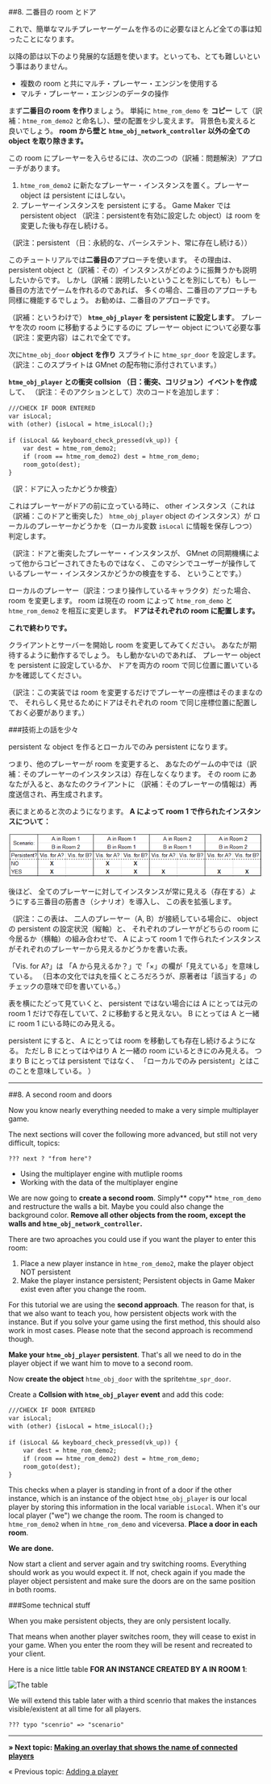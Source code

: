 ##8. 二番目の room とドア

これで、簡単なマルチプレーヤーゲームを作るのに必要なほとんど全ての事は知ったことになります。

以降の節は以下のより発展的な話題を使います。といっても、とても難しいという事はありません。

* 複数の room と共にマルチ・プレーヤー・エンジンを使用する
* マルチ・プレーヤー・エンジンのデータの操作

まず**二番目の room を作り**ましょう。
単純に ``htme_rom_demo`` を **コピー** して（訳補：``htme_rom_demo2`` と命名し）、壁の配置を少し変えます。
背景色も変えると良いでしょう。
**room から壁と ``htme_obj_network_controller`` 以外の全ての object を取り除きます。**

この room にプレーヤーを入らせるには、次の二つの（訳補：問題解決）アプローチがあります。

1. ``htme_rom_demo2`` に新たなプレーヤー・インスタンスを置く。プレーヤー object は persistent にはしない。
2. プレーヤーインスタンスを persistent にする。
  Game Maker では persistent object （訳注：persistentを有効に設定した object）は
  room を変更した後も存在し続ける。

（訳注：persistent （日：永続的な、パーシステント、常に存在し続ける））

このチュートリアルでは**二番目の**アプローチを使います。
その理由は、persistent object と（訳補：その）インスタンスがどのように振舞うかも説明したいからです。
しかし（訳補：説明したいということを別にしても）もし一番目の方法でゲームを作れるのであれば、
多くの場合、二番目のアプローチも同様に機能するでしょう。
お勧めは、二番目のアプローチです。


（訳補：というわけで）
**``htme_obj_player`` を persistent に設定します**。
プレーヤを次の room に移動するようにするのに
プレーヤー object について必要な事（訳注：変更内容）はこれで全てです。

次に``htme_obj_door`` **object を作り** スプライトに ``htme_spr_door`` を設定します。
（訳注：このスプライトは GMnet の配布物に添付されています。）

**``htme_obj_player`` との衝突 collsion （日：衝突、コリジョン）イベントを作成** して、
（訳注：そのアクションとして）次のコードを追加します：

```gml
///CHECK IF DOOR ENTERED
var isLocal;
with (other) {isLocal = htme_isLocal();}

if (isLocal && keyboard_check_pressed(vk_up)) {
    var dest = htme_rom_demo2;
    if (room == htme_rom_demo2) dest = htme_rom_demo;
    room_goto(dest);
}
```
（訳：ドアに入ったかどうか検査）

これはプレーヤーがドアの前に立っている時に、
other インスタンス（これは（訳補：このドアと衝突した） ``htme_obj_player`` object のインスタンス）が
ローカルのプレーヤーかどうかを（ローカル変数 ``isLocal`` に情報を保存しつつ）判定します。

（訳注：ドアと衝突したプレーヤー・インスタンスが、
GMnet の同期機構によって他からコピーされてきたものではなく、
このマシンでユーザーが操作しているプレーヤー・インスタンスかどうかの検査をする、
ということです。）

ローカルのプレーヤー（訳注：つまり操作しているキャラクタ）だった場合、room を変更します。
room は現在の room によって ``htme_rom_demo`` と ``htme_rom_demo2`` を相互に変更します。
**ドアはそれぞれの room に配置します。**


**これで終わりです。**

クライアントとサーバーを開始し room を変更してみてください。
あなたが期待するように動作するでしょう。
もし動かないのであれば、
プレーヤー object を persistent に設定しているか、
ドアを両方の room で同じ位置に置いているかを確認してください。

（訳注：この実装では room を変更するだけでプレーヤーの座標はそのままなので、
それらしく見せるためにドアはそれぞれの room で同じ座標位置に配置しておく必要があります。）


###技術上の話を少々

persistent な object を作るとローカルでのみ persistent になります。

つまり、他のプレーヤーが room を変更すると、
あなたのゲームの中では（訳補：そのプレーヤーのインスタンスは）存在しなくなります。
その room にあなたが入ると、あなたのクライアントに
（訳補：そのプレーヤーの情報は）再度送信され、再生成されます。

表にまとめると次のようになります。
**A によって room 1 で作られたインスタンスについて：**

![表（画像ファイル）](../images/2v2.PNG)

後ほど、
全てのプレーヤーに対してインスタンスが常に見える（存在する）ようにする三番目の筋書き（シナリオ）を導入し、
この表を拡張します。


（訳注：この表は、
二人のプレーヤー（A, B）が接続している場合に、
object の persistent の設定状況（縦軸）と、
それぞれのプレーヤがどちらの room に今居るか（横軸）の組み合わせで、
A によって room 1 で作られたインスタンスがそれぞれのプレーヤーから見えるかどうかを書いた表。

「Vis. for A?」は 「A から見えるか？」で「×」の欄が「見えている」を意味している。
（日本の文化では丸を描くところだろうが、原著者は「該当する」のチェックの意味で印を書いている。）

表を横にたどって見ていくと、
persistent ではない場合には
A にとっては元の room 1 だけで存在していて、2 に移動すると見えない。
B にとっては A と一緒に room 1 にいる時にのみ見える。

persistent にすると、
A にとっては room を移動しても存在し続けるようになる。
ただし B にとってはやはり A と一緒の room にいるときにのみ見える。
つまり B にとっては persistent ではなく、
「ローカルでのみ persistent」とはこのことを意味している。
）


---
##8. A second room and doors

Now you know nearly everything needed to make a very simple multiplayer game. 

The next sections will cover the following more advanced, but still not very difficult, topics:

    ??? next ? "from here"?

* Using the multiplayer engine with mutliple rooms
* Working with the data of the multiplayer engine

We are now going to **create a second room**. Simply** copy** ``htme_rom_demo`` and restructure the walls a bit. Maybe you could also change the background color. **Remove all other objects from the room, except the walls and ``htme_obj_network_controller``.**

There are two aproaches you could use if you want the player to enter this room:

1. Place a new player instance in ``htme_rom_demo2``, make the player object NOT persistent
2. Make the player instance persistent; Persistent objects in Game Maker exist even after you change the room.

For this tutorial we are using the **second approach**. The reason for that, is that we also want to teach you, how persistent objects work with the instance. But if you solve your game using the first method, this should also work in most cases. Please note that the second approach is recommend though.

**Make your ``htme_obj_player`` persistent**. That's all we need to do in the player object if we want him to move to a second room.

Now **create the object** ``htme_obj_door`` with the sprite``htme_spr_door``.

Create a **Collsion with ``htme_obj_player`` event** and add this code:

```gml
///CHECK IF DOOR ENTERED
var isLocal;
with (other) {isLocal = htme_isLocal();}

if (isLocal && keyboard_check_pressed(vk_up)) {
    var dest = htme_rom_demo2;
    if (room == htme_rom_demo2) dest = htme_rom_demo;
    room_goto(dest);
}
```

This checks when a player is standing in front of a door if the other instance, which is an instance of the object ``htme_obj_player`` is our local player by storing this information in the local variable ``isLocal``. When it's our local player ("we") we change the room. The room is changed to ``htme_rom_demo2`` when in ``htme_rom_demo`` and viceversa. **Place a door in each room**.

**We are done.**

Now start a client and server again and try switching rooms. Everything should work as you would expect it. If not, check again if you made the player object persistent and make sure the doors are on the same position in both rooms.

###Some technical stuff

When you make persistent objects, they are only persistent locally.

That means when another player switches room, they will cease to exist in your game. When you enter the room they will be resent and recreated to your client.

Here is a nice little table **FOR AN INSTANCE CREATED BY A IN ROOM 1**:

![The table](images/2v2.PNG)

We will extend this table later with a third scenrio that makes the instances visible/existent at all time for all players.

    ??? typo "scenrio" => "scenario"

---

**» Next topic: [Making an overlay that shows the name of connected players](tutorial/9_playerlist)**

« Previous topic: [Adding a player](tutorial/7_player)
 
